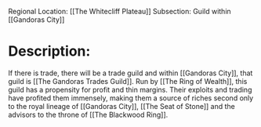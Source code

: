 Regional Location: [[The Whitecliff Plateau]]
Subsection: Guild within [[Gandoras City]]
# Description:
If there is trade, there will be a trade guild and within [[Gandoras City]], that guild is [[The Gandoras Trades Guild]]. Run by [[The Ring of Wealth]], this guild has a propensity for profit and thin margins. Their exploits and trading have profited them immensely, making them a source of riches second only to the royal lineage of [[Gandoras City]], [[The Seat of Stone]] and the advisors to the throne of [[The Blackwood Ring]]. 